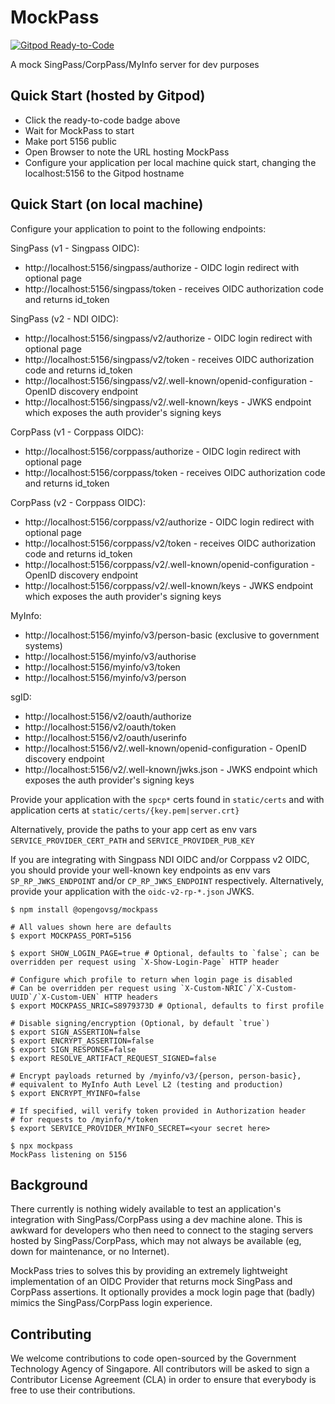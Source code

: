 # MockPass

[![Gitpod Ready-to-Code](https://img.shields.io/badge/Gitpod-ready--to--code-blue?logo=gitpod)](https://gitpod.io/#https://github.com/opengovsg/mockpass)

A mock SingPass/CorpPass/MyInfo server for dev purposes

## Quick Start (hosted by Gitpod)

- Click the ready-to-code badge above
- Wait for MockPass to start
- Make port 5156 public
- Open Browser to note the URL hosting MockPass
- Configure your application per local machine quick start, changing
  the localhost:5156 to the Gitpod hostname

## Quick Start (on local machine)

Configure your application to point to the following endpoints:

SingPass (v1 - Singpass OIDC):
 - http://localhost:5156/singpass/authorize - OIDC login redirect with optional page
 - http://localhost:5156/singpass/token - receives OIDC authorization code and returns id_token

SingPass (v2 - NDI OIDC):
 - http://localhost:5156/singpass/v2/authorize - OIDC login redirect with optional page
 - http://localhost:5156/singpass/v2/token - receives OIDC authorization code and returns id_token
 - http://localhost:5156/singpass/v2/.well-known/openid-configuration - OpenID discovery endpoint
 - http://localhost:5156/singpass/v2/.well-known/keys - JWKS endpoint which exposes the auth provider's signing keys

CorpPass (v1 - Corppass OIDC):
 - http://localhost:5156/corppass/authorize - OIDC login redirect with optional page
 - http://localhost:5156/corppass/token - receives OIDC authorization code and returns id_token

CorpPass (v2 - Corppass OIDC):
 - http://localhost:5156/corppass/v2/authorize - OIDC login redirect with optional page
 - http://localhost:5156/corppass/v2/token - receives OIDC authorization code and returns id_token
 - http://localhost:5156/corppass/v2/.well-known/openid-configuration - OpenID discovery endpoint
 - http://localhost:5156/corppass/v2/.well-known/keys - JWKS endpoint which exposes the auth provider's signing keys

MyInfo:
 - http://localhost:5156/myinfo/v3/person-basic (exclusive to government systems)
 - http://localhost:5156/myinfo/v3/authorise
 - http://localhost:5156/myinfo/v3/token
 - http://localhost:5156/myinfo/v3/person

sgID:
 - http://localhost:5156/v2/oauth/authorize
 - http://localhost:5156/v2/oauth/token
 - http://localhost:5156/v2/oauth/userinfo
 - http://localhost:5156/v2/.well-known/openid-configuration - OpenID discovery endpoint
 - http://localhost:5156/v2/.well-known/jwks.json - JWKS endpoint which exposes the auth provider's signing keys

Provide your application with the `spcp*` certs found in `static/certs`
and with application certs at `static/certs/{key.pem|server.crt}`

Alternatively, provide the paths to your app cert as env vars
`SERVICE_PROVIDER_CERT_PATH` and `SERVICE_PROVIDER_PUB_KEY`

If you are integrating with Singpass NDI OIDC and/or Corppass v2 OIDC, you should 
provide your well-known key endpoints as env vars `SP_RP_JWKS_ENDPOINT` and/or
`CP_RP_JWKS_ENDPOINT` respectively. Alternatively, provide your application with
the `oidc-v2-rp-*.json` JWKS.

```
$ npm install @opengovsg/mockpass

# All values shown here are defaults
$ export MOCKPASS_PORT=5156

$ export SHOW_LOGIN_PAGE=true # Optional, defaults to `false`; can be overridden per request using `X-Show-Login-Page` HTTP header

# Configure which profile to return when login page is disabled
# Can be overridden per request using `X-Custom-NRIC`/`X-Custom-UUID`/`X-Custom-UEN` HTTP headers
$ export MOCKPASS_NRIC=S8979373D # Optional, defaults to first profile

# Disable signing/encryption (Optional, by default `true`)
$ export SIGN_ASSERTION=false
$ export ENCRYPT_ASSERTION=false
$ export SIGN_RESPONSE=false
$ export RESOLVE_ARTIFACT_REQUEST_SIGNED=false

# Encrypt payloads returned by /myinfo/v3/{person, person-basic},
# equivalent to MyInfo Auth Level L2 (testing and production)
$ export ENCRYPT_MYINFO=false

# If specified, will verify token provided in Authorization header
# for requests to /myinfo/*/token
$ export SERVICE_PROVIDER_MYINFO_SECRET=<your secret here>

$ npx mockpass
MockPass listening on 5156
```

## Background

There currently is nothing widely available to test an application's integration
with SingPass/CorpPass using a dev machine alone. This is awkward for developers
who then need to connect to the staging servers hosted by SingPass/CorpPass,
which may not always be available (eg, down for maintenance, or no Internet).

MockPass tries to solves this by providing an extremely lightweight implementation
of an OIDC Provider that returns mock SingPass and CorpPass assertions.
It optionally provides a mock login page that (badly) mimics the SingPass/CorpPass
login experience.

## Contributing

We welcome contributions to code open-sourced by the Government Technology
Agency of Singapore. All contributors will be asked to sign a Contributor
License Agreement (CLA) in order to ensure that everybody is free to use their
contributions.
